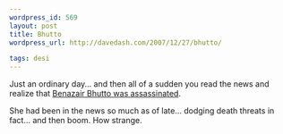 ```yaml
--- 
wordpress_id: 569
layout: post
title: Bhutto
wordpress_url: http://davedash.com/2007/12/27/bhutto/

tags: desi
---
```


Just an ordinary day... and then all of a sudden you read the news and realize that [Benazair Bhutto was assassinated](http://www.cnn.com/2007/WORLD/asiapcf/12/27/bhutto.reaction/index.html?eref=rss_topstories).

She had been in the news so much as of late... dodging death threats in fact... and then boom.  How strange.
